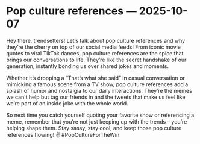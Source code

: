 # Pop culture references — 2025-10-07

Hey there, trendsetters! Let’s talk about pop culture references and why they’re the cherry on top of our social media feeds! From iconic movie quotes to viral TikTok dances, pop culture references are the spice that brings our conversations to life. They’re like the secret handshake of our generation, instantly bonding us over shared jokes and moments.

Whether it’s dropping a “That’s what she said” in casual conversation or mimicking a famous scene from a TV show, pop culture references add a splash of humor and nostalgia to our daily interactions. They’re the memes we can’t help but tag our friends in and the tweets that make us feel like we’re part of an inside joke with the whole world.

So next time you catch yourself quoting your favorite show or referencing a meme, remember that you’re not just keeping up with the trends – you’re helping shape them. Stay sassy, stay cool, and keep those pop culture references flowing! ✌️ #PopCultureForTheWin